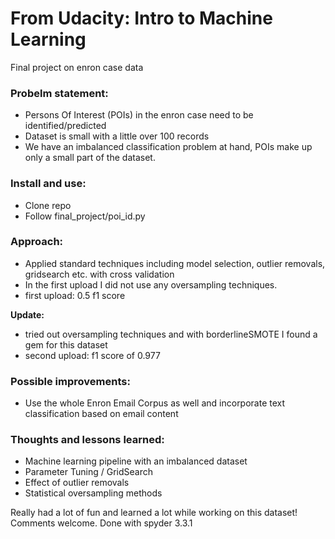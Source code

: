 # From Udacity: Intro to Machine Learning
Final project on enron case data

### Probelm statement:
* Persons Of Interest (POIs) in the enron case need to be identified/predicted 
* Dataset is small with a little over 100 records
* We have an imbalanced classification problem at hand, POIs make up only a small part of the dataset.

### Install and use:
* Clone repo
* Follow final_project/poi_id.py 

### Approach:
* Applied standard techniques including model selection, outlier removals, gridsearch etc. with cross validation
* In the first upload I did not use any oversampling techniques. 
* first upload: 0.5 f1 score

**Update:** 
* tried out oversampling techniques and with borderlineSMOTE I found a gem for this dataset
* second upload: f1 score of 0.977 

### Possible improvements:
* Use the whole Enron Email Corpus as well and incorporate text classification based on email content

### Thoughts and lessons learned:
* Machine learning pipeline with an imbalanced dataset
* Parameter Tuning / GridSearch
* Effect of outlier removals
* Statistical oversampling methods

Really had a lot of fun and learned a lot while working on this dataset! Comments welcome. 
Done with spyder 3.3.1
